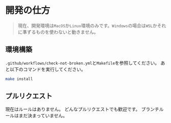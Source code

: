 # 開発の仕方

> 現在、開発環境は`MacOS`か`Linux`環境のみです。`Windows`の場合は`WSL`かそれに準ずるものを使わないと動きません。

## 環境構築

`.github/workflows/check-not-broken.yml`と`Makefile`を参照してください。
あと以下のコマンドを実行してください。

```bash
make install
```

## プルリクエスト

現在はルールはありません。
どんなプルリクエストでも歓迎です。
ブランチルールはまだ決まっていません。

